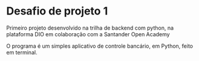 # Desafio de projeto 1

Primeiro projeto desenvolvido na trilha de backend com python, na plataforma DIO em colaboração com a Santander Open Academy

O programa é um simples aplicativo de controle bancário, em Python, feito em terminal.